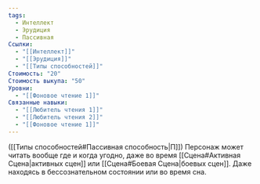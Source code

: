 ```yaml
---
tags:
  - Интеллект
  - Эрудиция
  - Пассивная
Ссылки:
  - "[[Интеллект]]"
  - "[[Эрудиция]]"
  - "[[Типы способностей]]"
Стоимость: "20"
Стоимость выкупа: "50"
Уровни:
  - "[[Фоновое чтение 1]]"
Связанные навыки:
  - "[[Любитель чтения 1]]"
  - "[[Любитель чтения 2]]"
  - "[[Фоновое чтение 1]]"
---
```

([[Типы способностей#Пассивная способность|П]]) Персонаж может читать вообще где и когда угодно, даже во время [[Сцена#Активная Сцена|активных сцен]] или [[Сцена#Боевая Сцена|боевых сцен]]. Даже находясь в бессознательном состоянии или во время сна. 